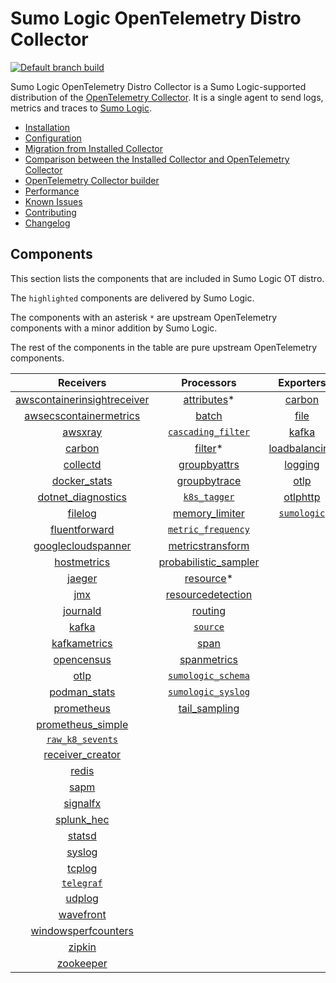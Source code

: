 # Sumo Logic OpenTelemetry Distro Collector

[![Default branch build](https://github.com/SumoLogic/sumologic-otel-collector/actions/workflows/dev_builds.yml/badge.svg)](https://github.com/SumoLogic/sumologic-otel-collector/actions/workflows/dev_builds.yml)

Sumo Logic OpenTelemetry Distro Collector is a Sumo Logic-supported distribution of the [OpenTelemetry Collector][otc_link].
It is a single agent to send logs, metrics and traces to [Sumo Logic][sumologic].

[otc_link]: https://github.com/open-telemetry/opentelemetry-collector
[sumologic]: https://www.sumologic.com

- [Installation](docs/Installation.md)
- [Configuration](docs/Configuration.md)
- [Migration from Installed Collector](docs/Migration.md)
- [Comparison between the Installed Collector and OpenTelemetry Collector](docs/Comparison.md)
- [OpenTelemetry Collector builder](./otelcolbuilder/README.md)
- [Performance](docs/Performance.md)
- [Known Issues](docs/KnownIssues.md)
- [Contributing](./CONTRIBUTING.md)
- [Changelog](./CHANGELOG.md)

## Components

This section lists the components that are included in Sumo Logic OT distro.

The `highlighted` components are delivered by Sumo Logic.

The components with an asterisk `*` are upstream OpenTelemetry components with a minor addition by Sumo Logic.

The rest of the components in the table are pure upstream OpenTelemetry components.

|                         Receivers                          |                       Processors                       |               Exporters                |                 Extensions                  |
|:----------------------------------------------------------:|:------------------------------------------------------:|:--------------------------------------:|:-------------------------------------------:|
| [awscontainerinsightreceiver][awscontainerinsightreceiver] |           [attributes][attributesprocessor]*           |        [carbon][carbonexporter]        | [bearertokenauth][bearertokenauthextension] |
|  [awsecscontainermetrics][awsecscontainermetricsreceiver]  |                [batch][batchprocessor]                 |          [file][fileexporter]          |    [file_storage][filestorageextension]     |
|                 [awsxray][awsxrayreceiver]                 |     [`cascading_filter`][cascadingfilterprocessor]     |         [kafka][kafkaexporter]         |    [health_check][healthcheckextension]     |
|                  [carbon][carbonreceiver]                  |               [filter][filterprocessor]*               | [loadbalancing][loadbalancingexporter] |     [memory_ballast][ballastextension]      |
|                [collectd][collectdreceiver]                |         [groupbyattrs][groupbyattrsprocessor]          |       [logging][loggingexporter]       |          [oidc][oidcauthextension]          |
|            [docker_stats][dockerstatsreceiver]             |         [groupbytrace][groupbytraceprocessor]          |          [otlp][otlpexporter]          |           [pprof][pprofextension]           |
|      [dotnet_diagnostics][dotnetdiagnosticsreceiver]       |              [`k8s_tagger`][k8sprocessor]              |      [otlphttp][otlphttpexporter]      |      [`sumologic`][sumologicextension]      |
|                 [filelog][filelogreceiver]                 |        [memory_limiter][memorylimiterprocessor]        |    [`sumologic`][sumologicexporter]    |          [zpages][zpagesextension]          |
|           [fluentforward][fluentforwardreceiver]           |     [`metric_frequency`][metricfrequencyprocessor]     |                                        |                                             |
|      [googlecloudspanner][googlecloudspannerreceiver]      |     [metricstransform][metricstransformprocessor]      |                                        |                                             |
|             [hostmetrics][hostmetricsreceiver]             | [probabilistic_sampler][probabilisticsamplerprocessor] |                                        |                                             |
|                  [jaeger][jaegerreceiver]                  |             [resource][resourceprocessor]*             |                                        |                                             |
|                     [jmx][jmxreceiver]                     |    [resourcedetection][resourcedetectionprocessor]     |                                        |                                             |
|                [journald][journaldreceiver]                |              [routing][routingprocessor]               |                                        |                                             |
|                   [kafka][kafkareceiver]                   |              [`source`][sourceprocessor]               |                                        |                                             |
|            [kafkametrics][kafkametricsreceiver]            |                 [span][spanprocessor]                  |                                        |                                             |
|              [opencensus][opencensusreceiver]              |          [spanmetrics][spanmetricsprocessor]           |                                        |                                             |
|                    [otlp][otlpreceiver]                    |     [`sumologic_schema`][sumologicschemaprocessor]     |                                        |                                             |
|               [podman_stats][podmanreceiver]               |     [`sumologic_syslog`][sumologicsyslogprocessor]     |                                        |                                             |
|              [prometheus][prometheusreceiver]              |         [tail_sampling][tailsamplingprocessor]         |                                        |                                             |
|       [prometheus_simple][simpleprometheusreceiver]        |                                                        |                                        |                                             |
|               [`raw_k8_sevents`][rawk8seventsreceiver]     |                                                        |                                        |                                             |
|            [receiver_creator][receivercreator]             |                                                        |                                        |                                             |
|                   [redis][redisreceiver]                   |                                                        |                                        |                                             |
|                    [sapm][sapmreceiver]                    |                                                        |                                        |                                             |
|                [signalfx][signalfxreceiver]                |                                                        |                                        |                                             |
|              [splunk_hec][splunkhecreceiver]               |                                                        |                                        |                                             |
|                  [statsd][statsdreceiver]                  |                                                        |                                        |                                             |
|                  [syslog][syslogreceiver]                  |                                                        |                                        |                                             |
|                  [tcplog][tcplogreceiver]                  |                                                        |                                        |                                             |
|               [`telegraf`][telegrafreceiver]               |                                                        |                                        |                                             |
|                  [udplog][udplogreceiver]                  |                                                        |                                        |                                             |
|               [wavefront][wavefrontreceiver]               |                                                        |                                        |                                             |
|     [windowsperfcounters][windowsperfcountersreceiver]     |                                                        |                                        |                                             |
|                  [zipkin][zipkinreceiver]                  |                                                        |                                        |                                             |
|               [zookeeper][zookeeperreceiver]               |                                                        |                                        |                                             |

[awscontainerinsightreceiver]: https://github.com/open-telemetry/opentelemetry-collector-contrib/tree/v0.51.0/receiver/awscontainerinsightreceiver
[awsecscontainermetricsreceiver]: https://github.com/open-telemetry/opentelemetry-collector-contrib/tree/v0.51.0/receiver/awsecscontainermetricsreceiver
[awsxrayreceiver]: https://github.com/open-telemetry/opentelemetry-collector-contrib/tree/v0.51.0/receiver/awsxrayreceiver
[carbonreceiver]: https://github.com/open-telemetry/opentelemetry-collector-contrib/tree/v0.51.0/receiver/carbonreceiver
[collectdreceiver]: https://github.com/open-telemetry/opentelemetry-collector-contrib/tree/v0.51.0/receiver/collectdreceiver
[dockerstatsreceiver]: https://github.com/open-telemetry/opentelemetry-collector-contrib/tree/v0.51.0/receiver/dockerstatsreceiver
[dotnetdiagnosticsreceiver]: https://github.com/open-telemetry/opentelemetry-collector-contrib/tree/v0.51.0/receiver/dotnetdiagnosticsreceiver
[filelogreceiver]: https://github.com/open-telemetry/opentelemetry-collector-contrib/tree/v0.51.0/receiver/filelogreceiver
[fluentforwardreceiver]: https://github.com/open-telemetry/opentelemetry-collector-contrib/tree/v0.51.0/receiver/fluentforwardreceiver
[googlecloudspannerreceiver]: https://github.com/open-telemetry/opentelemetry-collector-contrib/tree/v0.51.0/receiver/googlecloudspannerreceiver
[hostmetricsreceiver]: https://github.com/open-telemetry/opentelemetry-collector-contrib/tree/v0.51.0/receiver/hostmetricsreceiver
[jaegerreceiver]: https://github.com/open-telemetry/opentelemetry-collector-contrib/tree/v0.51.0/receiver/jaegerreceiver
[jmxreceiver]: https://github.com/open-telemetry/opentelemetry-collector-contrib/tree/v0.51.0/receiver/jmxreceiver
[journaldreceiver]: https://github.com/open-telemetry/opentelemetry-collector-contrib/tree/v0.51.0/receiver/journaldreceiver
[kafkareceiver]: https://github.com/open-telemetry/opentelemetry-collector-contrib/tree/v0.51.0/receiver/kafkareceiver
[kafkametricsreceiver]: https://github.com/open-telemetry/opentelemetry-collector-contrib/tree/v0.51.0/receiver/kafkametricsreceiver
[opencensusreceiver]: https://github.com/open-telemetry/opentelemetry-collector-contrib/tree/v0.51.0/receiver/opencensusreceiver
[otlpreceiver]: https://github.com/open-telemetry/opentelemetry-collector/tree/v0.51.0/receiver/otlpreceiver
[podmanreceiver]: https://github.com/open-telemetry/opentelemetry-collector-contrib/tree/v0.51.0/receiver/podmanreceiver
[prometheusreceiver]: https://github.com/open-telemetry/opentelemetry-collector-contrib/tree/v0.51.0/receiver/prometheusreceiver
[rawk8seventsreceiver]: ./pkg/receiver/rawk8seventsreceiver
[receivercreator]: https://github.com/open-telemetry/opentelemetry-collector-contrib/tree/v0.51.0/receiver/receivercreator
[redisreceiver]: https://github.com/open-telemetry/opentelemetry-collector-contrib/tree/v0.51.0/receiver/redisreceiver
[sapmreceiver]: https://github.com/open-telemetry/opentelemetry-collector-contrib/tree/v0.51.0/receiver/sapmreceiver
[signalfxreceiver]: https://github.com/open-telemetry/opentelemetry-collector-contrib/tree/v0.51.0/receiver/signalfxreceiver
[simpleprometheusreceiver]: https://github.com/open-telemetry/opentelemetry-collector-contrib/tree/v0.51.0/receiver/simpleprometheusreceiver
[splunkhecreceiver]: https://github.com/open-telemetry/opentelemetry-collector-contrib/tree/v0.51.0/receiver/splunkhecreceiver
[syslogreceiver]: https://github.com/open-telemetry/opentelemetry-collector-contrib/tree/v0.51.0/receiver/syslogreceiver
[statsdreceiver]: https://github.com/open-telemetry/opentelemetry-collector-contrib/tree/v0.51.0/receiver/statsdreceiver
[tcplogreceiver]: https://github.com/open-telemetry/opentelemetry-collector-contrib/tree/v0.51.0/receiver/tcplogreceiver
[telegrafreceiver]: ./pkg/receiver/telegrafreceiver
[udplogreceiver]: https://github.com/open-telemetry/opentelemetry-collector-contrib/tree/v0.51.0/receiver/udplogreceiver
[wavefrontreceiver]: https://github.com/open-telemetry/opentelemetry-collector-contrib/tree/v0.51.0/receiver/wavefrontreceiver
[windowsperfcountersreceiver]: https://github.com/open-telemetry/opentelemetry-collector-contrib/tree/v0.51.0/receiver/windowsperfcountersreceiver
[zipkinreceiver]: https://github.com/open-telemetry/opentelemetry-collector-contrib/tree/v0.51.0/receiver/zipkinreceiver
[zookeeperreceiver]: https://github.com/open-telemetry/opentelemetry-collector-contrib/tree/v0.51.0/receiver/zookeeperreceiver

[attributesprocessor]: https://github.com/SumoLogic/opentelemetry-collector-contrib/tree/v0.51.0-filterprocessor/processor/attributesprocessor
[batchprocessor]: https://github.com/open-telemetry/opentelemetry-collector/tree/v0.51.0/processor/batchprocessor
[cascadingfilterprocessor]: ./pkg/processor/cascadingfilterprocessor
[filterprocessor]: https://github.com/SumoLogic/opentelemetry-collector-contrib/tree/v0.51.0-filterprocessor/processor/filterprocessor
[groupbyattrsprocessor]: https://github.com/open-telemetry/opentelemetry-collector-contrib/tree/v0.51.0/processor/groupbyattrsprocessor
[groupbytraceprocessor]: https://github.com/open-telemetry/opentelemetry-collector-contrib/tree/v0.51.0/processor/groupbytraceprocessor
[k8sprocessor]: ./pkg/processor/k8sprocessor
[memorylimiterprocessor]: https://github.com/open-telemetry/opentelemetry-collector/tree/v0.51.0/processor/memorylimiterprocessor
[metricfrequencyprocessor]: ./pkg/processor/metricfrequencyprocessor
[metricstransformprocessor]: https://github.com/open-telemetry/opentelemetry-collector-contrib/tree/v0.51.0/processor/metricstransformprocessor
[probabilisticsamplerprocessor]: https://github.com/open-telemetry/opentelemetry-collector-contrib/tree/v0.51.0/processor/probabilisticsamplerprocessor
[resourcedetectionprocessor]: https://github.com/open-telemetry/opentelemetry-collector-contrib/tree/v0.51.0/processor/resourcedetectionprocessor
[resourceprocessor]: https://github.com/SumoLogic/opentelemetry-collector-contrib/tree/v0.51.0-filterprocessor/processor/resourceprocessor
[routingprocessor]: https://github.com/open-telemetry/opentelemetry-collector-contrib/tree/v0.51.0/processor/routingprocessor
[sourceprocessor]: ./pkg/processor/sourceprocessor
[spanmetricsprocessor]: https://github.com/open-telemetry/opentelemetry-collector-contrib/tree/v0.51.0/processor/spanmetricsprocessor
[spanprocessor]: https://github.com/open-telemetry/opentelemetry-collector-contrib/tree/v0.51.0/processor/spanprocessor
[sumologicschemaprocessor]: ./pkg/processor/sumologicschemaprocessor
[sumologicsyslogprocessor]: ./pkg/processor/sumologicsyslogprocessor
[tailsamplingprocessor]: https://github.com/open-telemetry/opentelemetry-collector-contrib/tree/v0.51.0/processor/tailsamplingprocessor

[carbonexporter]: https://github.com/open-telemetry/opentelemetry-collector-contrib/tree/v0.51.0/exporter/carbonexporter
[fileexporter]: https://github.com/open-telemetry/opentelemetry-collector-contrib/tree/v0.51.0/exporter/fileexporter
[kafkaexporter]: https://github.com/open-telemetry/opentelemetry-collector-contrib/tree/v0.51.0/exporter/kafkaexporter
[loadbalancingexporter]: https://github.com/open-telemetry/opentelemetry-collector-contrib/tree/v0.51.0/exporter/loadbalancingexporter
[loggingexporter]: https://github.com/open-telemetry/opentelemetry-collector/tree/v0.51.0/exporter/loggingexporter
[otlpexporter]: https://github.com/open-telemetry/opentelemetry-collector/tree/v0.51.0/exporter/otlpexporter
[otlphttpexporter]: https://github.com/open-telemetry/opentelemetry-collector/tree/v0.51.0/exporter/otlphttpexporter
[sumologicexporter]: ./pkg/exporter/sumologicexporter

[ballastextension]: https://github.com/open-telemetry/opentelemetry-collector/tree/v0.51.0/extension/ballastextension
[bearertokenauthextension]: https://github.com/open-telemetry/opentelemetry-collector-contrib/tree/v0.51.0/extension/bearertokenauthextension
[filestorageextension]: https://github.com/open-telemetry/opentelemetry-collector-contrib/tree/v0.51.0/extension/storage/filestorage
[healthcheckextension]: https://github.com/open-telemetry/opentelemetry-collector-contrib/tree/v0.51.0/extension/healthcheckextension
[oidcauthextension]: https://github.com/open-telemetry/opentelemetry-collector-contrib/tree/v0.51.0/extension/oidcauthextension
[pprofextension]: https://github.com/open-telemetry/opentelemetry-collector-contrib/tree/v0.51.0/extension/pprofextension
[sumologicextension]: ./pkg/extension/sumologicextension
[zpagesextension]: https://github.com/open-telemetry/opentelemetry-collector/tree/v0.51.0/extension/zpagesextension

